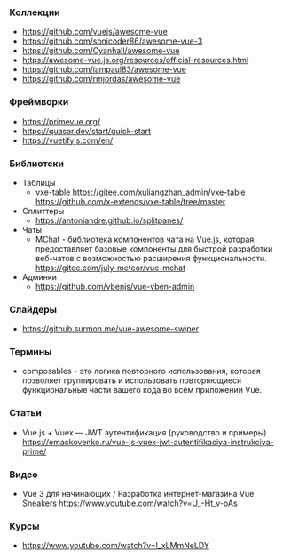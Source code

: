 
### Коллекции

- https://github.com/vuejs/awesome-vue
- https://github.com/sonicoder86/awesome-vue-3
- https://github.com/Cyanhall/awesome-vue
- https://awesome-vue.js.org/resources/official-resources.html
- https://github.com/iampaul83/awesome-vue
- https://github.com/rmjordas/awesome-vue

### Фреймворки

- https://primevue.org/
- https://quasar.dev/start/quick-start
- https://vuetifyjs.com/en/

### Библиотеки

- Таблицы
    - vxe-table https://gitee.com/xuliangzhan_admin/vxe-table https://github.com/x-extends/vxe-table/tree/master
- Сплиттеры
    - https://antoniandre.github.io/splitpanes/
- Чаты
    - MChat - библиотека компонентов чата на Vue.js, которая предоставляет базовые компоненты для быстрой разработки веб-чатов с возможностью расширения функциональности. https://gitee.com/july-meteor/vue-mchat
- Админки
    - https://github.com/vbenjs/vue-vben-admin

### Слайдеры

- https://github.surmon.me/vue-awesome-swiper

### Термины

- composables - это логика повторного использования, которая позволяет группировать и использовать повторяющиеся функциональные части вашего кода во всём приложении Vue.

### Статьи

- Vue.js + Vuex — JWT аутентификация (руководство и примеры) https://emackovenko.ru/vue-js-vuex-jwt-autentifikaciya-instrukciya-prime/

### Видео

- Vue 3 для начинающих / Разработка интернет-магазина Vue Sneakers https://www.youtube.com/watch?v=U_-Ht_v-oAs

### Курсы

- https://www.youtube.com/watch?v=I_xLMmNeLDY
